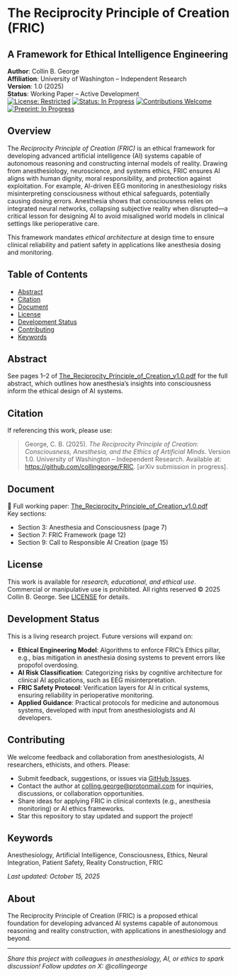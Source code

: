 # The Reciprocity Principle of Creation (FRIC)
## A Framework for Ethical Intelligence Engineering

**Author**: Collin B. George  
**Affiliation**: University of Washington – Independent Research  
**Version**: 1.0 (2025)  
**Status**: Working Paper – Active Development  
[![License: Restricted](https://img.shields.io/badge/License-Restricted-blue.svg)](LICENSE) [![Status: In Progress](https://img.shields.io/badge/Status-In%20Progress-green.svg)](https://github.com/collingeorge/FRIC) [![Contributions Welcome](https://img.shields.io/badge/Contributions-Welcome-brightgreen.svg)](https://github.com/collingeorge/FRIC/issues) [![Preprint: In Progress](https://img.shields.io/badge/Preprint-In%20Progress-yellow.svg)](https://arxiv.org)

## Overview
The *Reciprocity Principle of Creation (FRIC)* is an ethical framework for developing advanced artificial intelligence (AI) systems capable of autonomous reasoning and constructing internal models of reality. Drawing from anesthesiology, neuroscience, and systems ethics, FRIC ensures AI aligns with human dignity, moral responsibility, and protection against exploitation. For example, AI-driven EEG monitoring in anesthesiology risks misinterpreting consciousness without ethical safeguards, potentially causing dosing errors. Anesthesia shows that consciousness relies on integrated neural networks, collapsing subjective reality when disrupted—a critical lesson for designing AI to avoid misaligned world models in clinical settings like perioperative care.

This framework mandates *ethical architecture* at design time to ensure clinical reliability and patient safety in applications like anesthesia dosing and monitoring.

## Table of Contents
- [Abstract](#abstract)
- [Citation](#citation)
- [Document](#document)
- [License](#license)
- [Development Status](#development-status)
- [Contributing](#contributing)
- [Keywords](#keywords)

## Abstract
See pages 1–2 of [The_Reciprocity_Principle_of_Creation_v1.0.pdf](The_Reciprocity_Principle_of_Creation_v1.0.pdf) for the full abstract, which outlines how anesthesia’s insights into consciousness inform the ethical design of AI systems.

## Citation
If referencing this work, please use:

> George, C. B. (2025). *The Reciprocity Principle of Creation: Consciousness, Anesthesia, and the Ethics of Artificial Minds*. Version 1.0. University of Washington – Independent Research. Available at: https://github.com/collingeorge/FRIC. [arXiv submission in progress].

## Document
📄 Full working paper: [The_Reciprocity_Principle_of_Creation_v1.0.pdf](The_Reciprocity_Principle_of_Creation_v1.0.pdf)  
Key sections:  
- Section 3: Anesthesia and Consciousness (page 7)  
- Section 7: FRIC Framework (page 12)  
- Section 9: Call to Responsible AI Creation (page 15)

## License
This work is available for *research, educational, and ethical use*. Commercial or manipulative use is prohibited. All rights reserved © 2025 Collin B. George. See [LICENSE](LICENSE) for details.

## Development Status
This is a living research project. Future versions will expand on:
- **Ethical Engineering Model**: Algorithms to enforce FRIC’s Ethics pillar, e.g., bias mitigation in anesthesia dosing systems to prevent errors like propofol overdosing.
- **AI Risk Classification**: Categorizing risks by cognitive architecture for clinical AI applications, such as EEG misinterpretation.
- **FRIC Safety Protocol**: Verification layers for AI in critical systems, ensuring reliability in perioperative monitoring.
- **Applied Guidance**: Practical protocols for medicine and autonomous systems, developed with input from anesthesiologists and AI developers.

## Contributing
We welcome feedback and collaboration from anesthesiologists, AI researchers, ethicists, and others. Please:  
- Submit feedback, suggestions, or issues via [GitHub Issues](https://github.com/collingeorge/FRIC/issues).  
- Contact the author at colling.george@protonmail.com for inquiries, discussions, or collaboration opportunities.  
- Share ideas for applying FRIC in clinical contexts (e.g., anesthesia monitoring) or AI ethics frameworks.  
- Star this repository to stay updated and support the project!

## Keywords
Anesthesiology, Artificial Intelligence, Consciousness, Ethics, Neural Integration, Patient Safety, Reality Construction, FRIC

*Last updated: October 15, 2025*

## About
The Reciprocity Principle of Creation (FRIC) is a proposed ethical foundation for developing advanced AI systems capable of autonomous reasoning and reality construction, with applications in anesthesiology and beyond.

---
*Share this project with colleagues in anesthesiology, AI, or ethics to spark discussion! Follow updates on X: @collingeorge*

